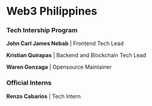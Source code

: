 # Web3 Philippines
### Tech Intership Program

**John Carl James Nebab** | Frontend Tech Lead

**Kristian Quirapas** | Backend and Blockchain Tech Lead

**Waren Gonzaga** | Opensource Maintainer

### Official Interns

**Renzo Cabarios** | Tech Intern

<!-- Follow this format for PRs -->
<!-- **Mark Cabale** | Tech Intern -->

